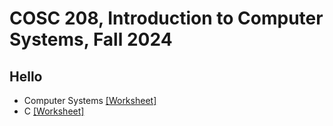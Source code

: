 # COSC 208, Introduction to Computer Systems, Fall 2024


## Hello
* Computer Systems [[Worksheet]](00_hello-systems.worksheet.html)
* C [[Worksheet]](01_hello-C.worksheet.html)
